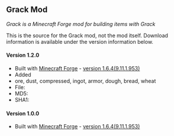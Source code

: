 ## Grack Mod
*Grack is a Minecraft Forge mod for building items with Grack*     

This is the source for the Grack mod, not the mod itself.  Download information is available under the version information below.  

#### Version 1.2.0
* Built with [Minecraft Forge](http://www.minecraftforge.net/) - [version 1.6.4(9.11.1.953)](http://files.minecraftforge.net)
* Added
 * ore, dust, compressed, ingot, armor, dough, bread, wheat
* File: 
* MD5: 
* SHA1: 

#### Version 1.0.0
* Built with [Minecraft Forge](http://www.minecraftforge.net/) - [version 1.6.4(9.11.1.953)](http://files.minecraftforge.net)
